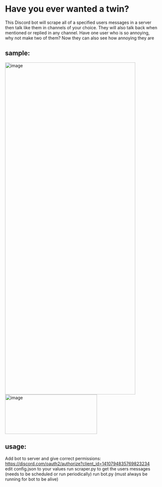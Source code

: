 # Have you ever wanted a twin?

This Discord bot will scrape all of a specified users messages in a server then talk like them in channels of your choice. They will also talk back when mentioned or replied in any channel. Have one user who is so annoying, why not make two of them? Now they can also see how annoying they are

## sample:
<img width="428" height="1092" alt="image" src="https://github.com/user-attachments/assets/0c21a4ed-50e2-4c2b-9fed-104cd0a750ed" />
<img width="302" height="130" alt="image" src="https://github.com/user-attachments/assets/74c2d679-1391-4f96-8c8b-bdb33f2bfe66" />

## usage:
Add bot to server and give correct permissions: https://discord.com/oauth2/authorize?client_id=1410794835769823234
edit config.json to your values
run scraper.py to get the users messages (needs to be scheduled or run periodically)
run bot.py (must always be running for bot to be alive)


